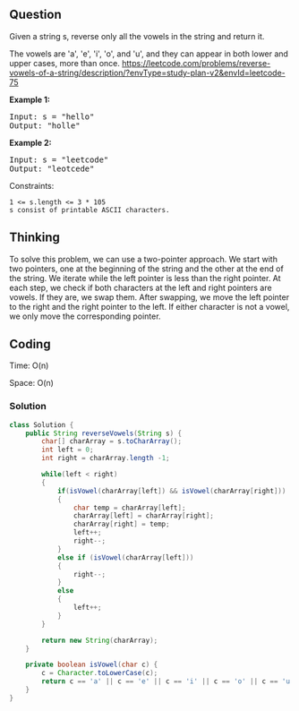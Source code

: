 ## Question
Given a string s, reverse only all the vowels in the string and return it.

The vowels are 'a', 'e', 'i', 'o', and 'u', and they can appear in both lower and upper cases, more than once.
https://leetcode.com/problems/reverse-vowels-of-a-string/description/?envType=study-plan-v2&envId=leetcode-75

**Example 1:**
<pre>
Input: s = "hello"
Output: "holle"
</pre>

**Example 2:**
<pre>
Input: s = "leetcode"
Output: "leotcede"
</pre>


Constraints:

    1 <= s.length <= 3 * 105
    s consist of printable ASCII characters.


## Thinking
To solve this problem, we can use a two-pointer approach. 
We start with two pointers, one at the beginning of the string and the other at the end of the string. 
We iterate while the left pointer is less than the right pointer. 
At each step, we check if both characters at the left and right pointers are vowels. 
If they are, we swap them. After swapping, we move the left pointer to the right and the right pointer to the left. 
If either character is not a vowel, we only move the corresponding pointer.

## Coding
Time: O(n)

Space: O(n)

### Solution
```java
class Solution {
    public String reverseVowels(String s) {
        char[] charArray = s.toCharArray();
        int left = 0;
        int right = charArray.length -1;

        while(left < right)
        {
            if(isVowel(charArray[left]) && isVowel(charArray[right]))
            {
                char temp = charArray[left];
                charArray[left] = charArray[right];
                charArray[right] = temp;
                left++;
                right--;
            }
            else if (isVowel(charArray[left]))
            {
                right--;
            }
            else
            {
                left++;
            }
        }

        return new String(charArray);
    }

    private boolean isVowel(char c) {
        c = Character.toLowerCase(c);
        return c == 'a' || c == 'e' || c == 'i' || c == 'o' || c == 'u';
    }
}
```

